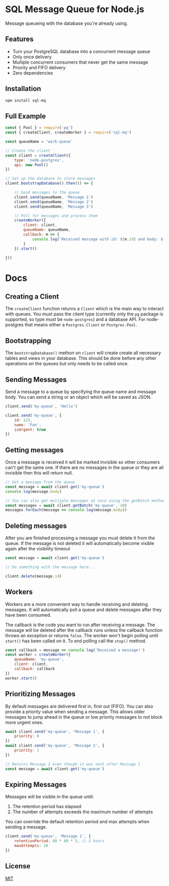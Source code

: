 # SQL Message Queue for Node.js

Message queueing with the database you're already using.

## Features
* Turn your PostgreSQL database into a concurrent message queue
* Only once delivery
* Multiple concurrent consumers that never get the same message
* Priority and FIFO delivery
* Zero dependencies

## Installation
```bash
npm install sql-mq
```

## Full Example
```js
const { Pool } = require('pg')
const { createClient, createWorker } = require('sql-mq')

const queueName = 'work-queue'

// Create the client
const client = createClient({
    type: 'node-postgres',
    api: new Pool()
})

// Set up the database to store messages
client.bootstrapDatabase().then(() => {

    // Send messages to the queue
    client.send(queueName, 'Message 1')
    client.send(queueName, 'Message 2')
    client.send(queueName, 'Message 3')

    // Poll for messages and process them
    createWorker({
        client: client,
        queueName: queueName,
        callback: m => {
            console.log(`Received message with id: ${m.id} and body: ${m.body}`)
        }
    }).start()

}))
```

# Docs

## Creating a Client
The `createClient` function returns a `Client` which is the main way to interact with queues. You must pass the client type (currently only the `pg` package is supported, so type must be `node-postgres`) and a database API. For node-postgres that means either a `Postgres.Client` or `Postgres.Pool`.

## Bootstrapping
The `bootstrapDatabase()` methon on `client` will create create all necessary tables and views in your database. This should be done before any other operations on the queues but only needs to be called once.

## Sending Messages
Send a message to a queue by specifying the queue name and message body. You can send a string or an object which will be saved as JSON.
```js
client.send('my-queue', 'Hello')

client.send('my-queue', {
    id: 123,
    name: 'Foo',
    isUrgent: true
})
```

## Getting messages
Once a message is received it will be marked invisible so other consumers can't get the same one. If there are no messages in the queue or they are all invisible then this will return null.
```js
// Get a message from the queue
const message = await client.get('my-queue')
console.log(message.body)

// You can also get multiple messages at once using the getBatch method
const messages = await client.getBatch('my-queue', 10)
messages.forEach(message => console.log(message.body))
```

## Deleting messages
After you are finished processing a message you must delete it from the queue. If the message is not deleted it will automatically become visible again after the visibility timeout
```js
const message = await client.get('my-queue')

// Do something with the message here...

client.delete(message.id)
```

## Workers
Workers are a more convenient way to handle receiving and deleting messages. It will automatically poll a queue and delete messages after they have been consumed.

The callback is the code you want to run after receiving a message. The message will be deleted after the callback runs unless the callback function throws an exception or returns `false`. The worker won't begin polling until `start()` has been called on it. To end polling call the `stop()` method.
```js
const callback = message => console.log('Received a message!')
const worker = createWorker({
    queueName: 'my-queue',
    client: client,
    callback: callback
})
worker.start()
```

## Prioritizing Messages
By default messages are delivered first in, first out (FIFO). You can also provide a priority value when sending a message. This allows older messages to jump ahead in the queue or low priority messages to not block more urgent ones.
```js
await client.send('my-queue', 'Message 1', {
    priority: 0
})
await client.send('my-queue', 'Message 2', {
    priority: 1
})

// Returns Message 2 even though it was sent after Message 1
const message = await client.get('my-queue')
```

## Expiring Messages
Messages will be visible in the queue until:
1. The retention period has elapsed
2. The number of attempts exceeds the maximum number of attempts

You can override the default retention period and max attempts when sending a message.
```js
client.send('my-queue', 'Message 1', {
    retentionPeriod: 60 * 60 * 5, // 5 hours
    maxAttempts: 10
})
```

## License
[MIT](https://github.com/jegan321/sql-mq/blob/master/LICENSE)
